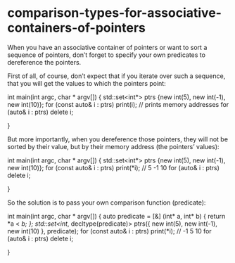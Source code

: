 # comparison-types-for-associative-containers-of-pointers

When you have an associative container of pointers or want to sort a
sequence of pointers, don’t forget to specify your own predicates to
dereference the pointers.

First of all, of course, don’t expect that if you iterate over such a
sequence, that you will get the values to which the pointers point:

int main(int argc, char * argv[])
 {
std::set<int*> ptrs {new int(5), new int(-1), new int(10)};
for (const auto& i : ptrs) print(i); // prints memory addresses
for (auto& i : ptrs) delete i;

}

But more importantly, when you dereference those pointers, they will not
be sorted by their value, but by their memory address (the
pointers’ values):

int main(int argc, char * argv[])
 {
std::set<int*> ptrs {new int(5), new int(-1), new int(10)};
for (const auto& i : ptrs) print(*i); // 5 -1 10
for (auto& i : ptrs) delete i;

}

So the solution is to pass your own comparison function (predicate):

int main(int argc, char * argv[])
 {
auto predicate = [&] (int* a, int* b) { return *a < *b; };
std::set<int*, decltype(predicate)> ptrs({
new int(5),
new int(-1),
new int(10)
 }, predicate);
for (const auto& i : ptrs) print(*i); // -1 5 10
for (auto& i : ptrs) delete i;

}
